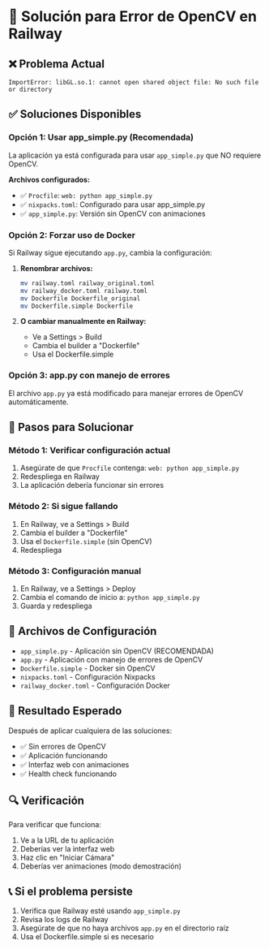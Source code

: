 # 🔧 Solución para Error de OpenCV en Railway

## ❌ Problema Actual
```
ImportError: libGL.so.1: cannot open shared object file: No such file or directory
```

## ✅ Soluciones Disponibles

### Opción 1: Usar app_simple.py (Recomendada)
La aplicación ya está configurada para usar `app_simple.py` que NO requiere OpenCV.

**Archivos configurados:**
- ✅ `Procfile`: `web: python app_simple.py`
- ✅ `nixpacks.toml`: Configurado para usar app_simple.py
- ✅ `app_simple.py`: Versión sin OpenCV con animaciones

### Opción 2: Forzar uso de Docker
Si Railway sigue ejecutando `app.py`, cambia la configuración:

1. **Renombrar archivos:**
   ```bash
   mv railway.toml railway_original.toml
   mv railway_docker.toml railway.toml
   mv Dockerfile Dockerfile_original
   mv Dockerfile.simple Dockerfile
   ```

2. **O cambiar manualmente en Railway:**
   - Ve a Settings > Build
   - Cambia el builder a "Dockerfile"
   - Usa el Dockerfile.simple

### Opción 3: app.py con manejo de errores
El archivo `app.py` ya está modificado para manejar errores de OpenCV automáticamente.

## 🚀 Pasos para Solucionar

### Método 1: Verificar configuración actual
1. Asegúrate de que `Procfile` contenga: `web: python app_simple.py`
2. Redespliega en Railway
3. La aplicación debería funcionar sin errores

### Método 2: Si sigue fallando
1. En Railway, ve a Settings > Build
2. Cambia el builder a "Dockerfile"
3. Usa el `Dockerfile.simple` (sin OpenCV)
4. Redespliega

### Método 3: Configuración manual
1. En Railway, ve a Settings > Deploy
2. Cambia el comando de inicio a: `python app_simple.py`
3. Guarda y redespliega

## 📁 Archivos de Configuración

- `app_simple.py` - Aplicación sin OpenCV (RECOMENDADA)
- `app.py` - Aplicación con manejo de errores de OpenCV
- `Dockerfile.simple` - Docker sin OpenCV
- `nixpacks.toml` - Configuración Nixpacks
- `railway_docker.toml` - Configuración Docker

## 🎯 Resultado Esperado

Después de aplicar cualquiera de las soluciones:
- ✅ Sin errores de OpenCV
- ✅ Aplicación funcionando
- ✅ Interfaz web con animaciones
- ✅ Health check funcionando

## 🔍 Verificación

Para verificar que funciona:
1. Ve a la URL de tu aplicación
2. Deberías ver la interfaz web
3. Haz clic en "Iniciar Cámara"
4. Deberías ver animaciones (modo demostración)

## 📞 Si el problema persiste

1. Verifica que Railway esté usando `app_simple.py`
2. Revisa los logs de Railway
3. Asegúrate de que no haya archivos `app.py` en el directorio raíz
4. Usa el Dockerfile.simple si es necesario
